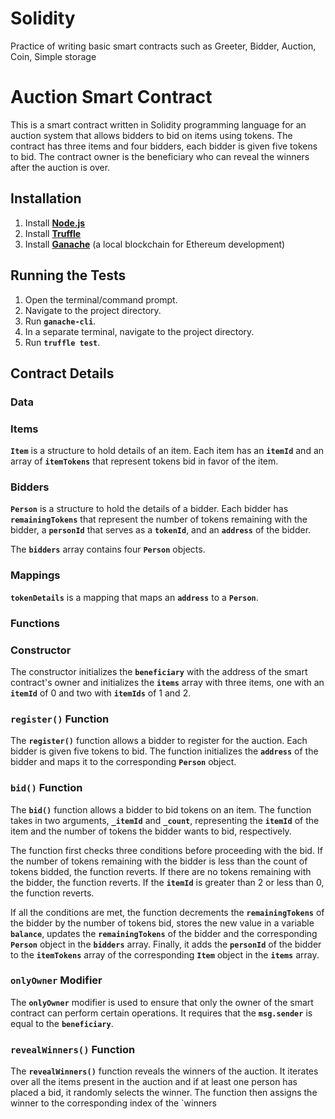 # Solidity
Practice of writing basic smart contracts such as Greeter, Bidder, Auction, Coin, Simple storage

# **Auction Smart Contract**

This is a smart contract written in Solidity programming language for an auction system that allows bidders to bid on items using tokens. The contract has three items and four bidders, each bidder is given five tokens to bid. The contract owner is the beneficiary who can reveal the winners after the auction is over.

## **Installation**

1. Install **[Node.js](https://nodejs.org/en/)**
2. Install **[Truffle](https://www.trufflesuite.com/docs/truffle/getting-started/installation)**
3. Install **[Ganache](https://www.trufflesuite.com/ganache)** (a local blockchain for Ethereum development)

## **Running the Tests**

1. Open the terminal/command prompt.
2. Navigate to the project directory.
3. Run **`ganache-cli`**.
4. In a separate terminal, navigate to the project directory.
5. Run **`truffle test`**.

## **Contract Details**

### **Data**

### Items

**`Item`** is a structure to hold details of an item. Each item has an **`itemId`** and an array of **`itemTokens`** that represent tokens bid in favor of the item.

### Bidders

**`Person`** is a structure to hold the details of a bidder. Each bidder has **`remainingTokens`** that represent the number of tokens remaining with the bidder, a **`personId`** that serves as a **`tokenId`**, and an **`address`** of the bidder.

The **`bidders`** array contains four **`Person`** objects.

### Mappings

**`tokenDetails`** is a mapping that maps an **`address`** to a **`Person`**.

### **Functions**

### Constructor

The constructor initializes the **`beneficiary`** with the address of the smart contract's owner and initializes the **`items`** array with three items, one with an **`itemId`** of 0 and two with **`itemIds`** of 1 and 2.

### **`register()`** Function

The **`register()`** function allows a bidder to register for the auction. Each bidder is given five tokens to bid. The function initializes the **`address`** of the bidder and maps it to the corresponding **`Person`** object.

### **`bid()`** Function

The **`bid()`** function allows a bidder to bid tokens on an item. The function takes in two arguments, **`_itemId`** and **`_count`**, representing the **`itemId`** of the item and the number of tokens the bidder wants to bid, respectively.

The function first checks three conditions before proceeding with the bid. If the number of tokens remaining with the bidder is less than the count of tokens bidded, the function reverts. If there are no tokens remaining with the bidder, the function reverts. If the **`itemId`** is greater than 2 or less than 0, the function reverts.

If all the conditions are met, the function decrements the **`remainingTokens`** of the bidder by the number of tokens bid, stores the new value in a variable **`balance`**, updates the **`remainingTokens`** of the bidder and the corresponding **`Person`** object in the **`bidders`** array. Finally, it adds the **`personId`** of the bidder to the **`itemTokens`** array of the corresponding **`Item`** object in the **`items`** array.

### **`onlyOwner`** Modifier

The **`onlyOwner`** modifier is used to ensure that only the owner of the smart contract can perform certain operations. It requires that the **`msg.sender`** is equal to the **`beneficiary`**.

### **`revealWinners()`** Function

The **`revealWinners()`** function reveals the winners of the auction. It iterates over all the items present in the auction and if at least one person has placed a bid, it randomly selects the winner. The function then assigns the winner to the corresponding index of the `winners
